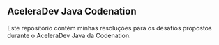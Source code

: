## AceleraDev Java Codenation

Este repositório contém minhas resoluções para os desafios propostos durante o AceleraDev Java da Codenation.